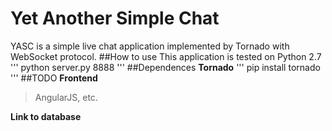 Yet Another Simple Chat
=======================
YASC is a simple live chat application implemented by Tornado with WebSocket protocol.
##How to use
This application is tested on Python 2.7
'''
python server.py 8888
'''
##Dependences
**Tornado**
'''
pip install tornado
'''
##TODO
**Frontend**
> AngularJS, etc.

**Link to database**
